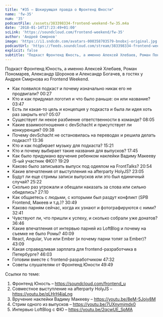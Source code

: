 ```yaml
---
title: "#35 – Шокирующая правда о Фронтенд Юности"
name: 'fw-35'
num: '35'
podcastFile: /assets/383398334-frontend-weekend-fw-35.m4a
date: '2018-01-14T17:23:49+01:00'
scLink: 'https://soundcloud.com/frontend-weekend/fw-35'
author: 'Андрей Смирнов'
image: 'https://i1.sndcdn.com/avatars-000358703579-bnobxj-original.jpg'
podcastUrl: 'https://feeds.soundcloud.com/stream/383398334-frontend-weekend-fw-35.m4a'
explicit: false
subtitle: "Подкаст Фронтенд Юность, а именно Алексей Хлебаев, Роман Пономарев, Александр Шоронов и Александр Богачев, в гостях у Андрея Смирнова из Frontend Weekend. "
---
```

Подкаст Фронтенд Юность, а именно Алексей Хлебаев, Роман Пономарев, Александр Шоронов и Александр Богачев, в гостях у Андрея Смирнова из Frontend Weekend. 

- Как появился подкаст и почему изначально никак его не продвигали? <timecode>00:27</timecode>
- Кто и как придумал логотип и что было раньше: он или название? <timecode>03:47</timecode>
- Есть ли какая-то цель и концепция у подкаста и была ли идея хоть раз закрыть его? <timecode>05:07</timecode>
- Существует ли некое разбиение ответственности в команде? <timecode>08:05</timecode>
- Какие взаимоотношения с devSchacht и присутствует ли конкуренция? <timecode>09:38</timecode>
- Почему devSchacht не остановилась на переводах и решила делать подкаст? <timecode>13:36</timecode>
- Кто и как подбирает музыку для подкаста? <timecode>15:21</timecode>
- Кто и почему выбирает такие названия для выпусков? <timecode>17:45</timecode>
- Как было придумано вручение ребенком наклейки Вадиму Макееву (5-ый участник ФЮ)? <timecode>19:29</timecode>
- Каково было записывать выпуск под одеялом на FrontTalks? <timecode>20:54</timecode>
- Какие впечатления от выступления на afterparty HolyJS? <timecode>23:05</timecode>
- Будут ли еще стримы записи выпусков или это был единичный случай? <timecode>25:22</timecode>
- Сколько раз угрожали и обещали наказать за слова или сильно обиделись? <timecode>27:10</timecode>
- Как общаетесь с людьми, с которыми был раздут конфликт (SPB Frontend, Макеев и т.д.)? <timecode>30:49</timecode>
- Каково парням сейчас, когда их узнают и фотографируются с ними? <timecode>32:41</timecode>
- Чувствуют ли, что пришли к успеху, и сколько собрали уже донатов? <timecode>36:46</timecode>
- Какие впечатления от интервью парней из LoftBlog и почему на съемке не было Ромы? <timecode>40:09</timecode>
- React, Angular, Vue или Ember (и почему парни топят за Ember)? <timecode>43:09</timecode>
- Какая справедливая зарплата для frontend-разработчика в Петербурге? <timecode>46:03</timecode>
- Готовим вместе с frontend-разработчиком <timecode>47:32</timecode>
- Советы слушателям от Фронтенд Юности <timecode>49:49</timecode>

Ссылки по теме:
1) Фронтенд Юность – https://soundcloud.com/frontend_u
2) Совместное выступление на afterparty HolyJS – https://youtu.be/qLHrH4iaLng
3) Вручение наклейки Вадиму Макееву – https://youtu.be/8eM-5Jojy8M
4) Стрим одного из выпусков – https://youtu.be/7UXnvmjmdx0
5) Интервью LoftBlog c ФЮ – https://youtu.be/2qcwUE_SpMA